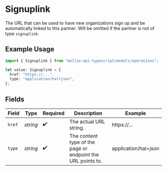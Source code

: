 # Signuplink

The URL that can be used to have new organizations sign up and be automatically linked to this partner. Will be omitted if the partner is not of type `signuplink`.

## Example Usage

```typescript
import { Signuplink } from "mollie-api-typescript/models/operations";

let value: Signuplink = {
  href: "https://...",
  type: "application/hal+json",
};
```

## Fields

| Field                                                       | Type                                                        | Required                                                    | Description                                                 | Example                                                     |
| ----------------------------------------------------------- | ----------------------------------------------------------- | ----------------------------------------------------------- | ----------------------------------------------------------- | ----------------------------------------------------------- |
| `href`                                                      | *string*                                                    | :heavy_check_mark:                                          | The actual URL string.                                      | https://...                                                 |
| `type`                                                      | *string*                                                    | :heavy_check_mark:                                          | The content type of the page or endpoint the URL points to. | application/hal+json                                        |